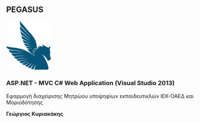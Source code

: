 ## PEGASUS

<img src="pegasus01.png" width=120 />

### ASP.NET - MVC C# Web Application (Visual Studio 2013)

Εφαρμογή διαχείρισης Μητρώου υποψηφίων εκπαιδευτικλών ΙΕΚ-ΟΑΕΔ και Μοριοδότησης

__Γεώργιος Κυριακάκης__
